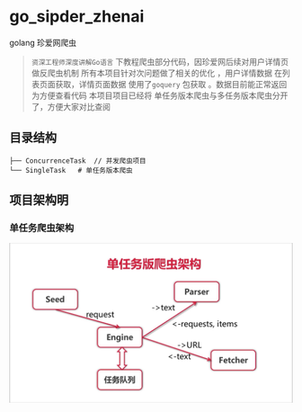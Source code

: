 # go_sipder_zhenai
golang 珍爱网爬虫

>`资深工程师深度讲解Go语言` 下教程爬虫部分代码，因珍爱网后续对用户详情页做反爬虫机制 
 所有本项目针对次问题做了相关的优化 ，用户详情数据 在列表页面获取，详情页面数据 使用了`goquery`  包获取 。数据目前能正常返回 为方便查看代码 本项目项目已经将
>单任务版本爬虫与多任务版本爬虫分开了，方便大家对比查阅


## 目录结构

```
├── ConcurrenceTask  // 并发爬虫项目
└── SingleTask   # 单任务版本爬虫
```

## 项目架构明
### 单任务爬虫架构
![示例图片](https://github.com/HeRedBo/go_sipder_zhenai/blob/master/SingleTask/code_images/%E5%8D%95%E4%BB%BB%E5%8A%A1%E7%89%88.PNG)


